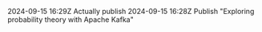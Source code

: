 2024-09-15 16:29Z Actually publish
2024-09-15 16:28Z Publish "Exploring probability theory with Apache Kafka"
